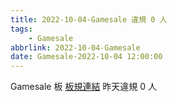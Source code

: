 ```yaml
---
title: 2022-10-04-Gamesale 違規 0 人
tags:
    - Gamesale
abbrlink: 2022-10-04-Gamesale
date: Gamesale-2022-10-04 12:00:00
---
```

Gamesale 板 [板規連結](https://www.ptt.cc/bbs/Gossiping/M.1637425085.A.07D.html)
昨天違規 0 人
